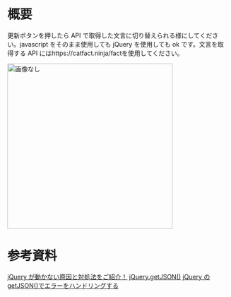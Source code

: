 # 概要

更新ボタンを押したら API で取得した文言に切り替えられる様にしてください。javascript をそのまま使用しても jQuery を使用しても ok です。文言を取得する API にはhttps://catfact.ninja/factを使用してください。

<img width="374" alt="画像なし" src="https://user-images.githubusercontent.com/62537601/212466831-2683bd4b-27e4-4ce1-963e-a542d0f6a956.png">

# 参考資料

[jQuery が動かない原因と対処法をご紹介！](https://qumeru.com/magazine/601)
[jQuery.getJSON()](https://api.jquery.com/jquery.getjson/)
[jQuery の getJSON()でエラーをハンドリングする](https://www.koikikukan.com/archives/2012/12/11-005555.php)
